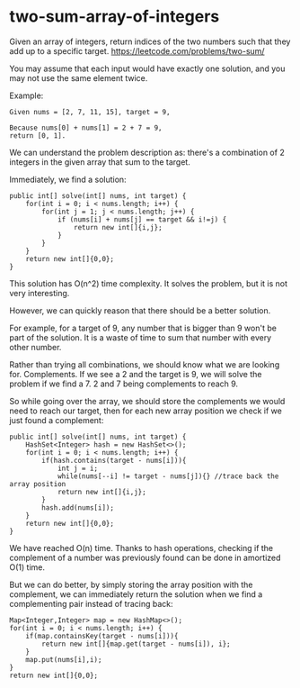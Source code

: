 # two-sum-array-of-integers
Given an array of integers, return indices of the two numbers such that they add up to a specific target. https://leetcode.com/problems/two-sum/ 

You may assume that each input would have exactly one solution, and you may not use the same element twice.

Example:
```
Given nums = [2, 7, 11, 15], target = 9,

Because nums[0] + nums[1] = 2 + 7 = 9,
return [0, 1].
```

We can understand the problem description as: there's a combination of 2 integers in the given array that sum to the target.

Immediately, we find a solution:

```
public int[] solve(int[] nums, int target) {
    for(int i = 0; i < nums.length; i++) {
        for(int j = 1; j < nums.length; j++) {
            if (nums[i] + nums[j] == target && i!=j) {
                return new int[]{i,j};
            }
        }
    }
    return new int[]{0,0};
}
```

This solution has O(n^2) time complexity. It solves the problem, but it is not very interesting.

However, we can quickly reason that there should be a better solution. 

For example, for a target of 9, any number that is bigger than 9 won't be part of the solution. It is a waste of time to sum that number with every other number.

Rather than trying all combinations, we should know what we are looking for. Complements. If we see a 2 and the target is 9, we will solve the problem if we find a 7. 2 and 7 being complements to reach 9.

So while going over the array, we should store the complements we would need to reach our target, then for each new array position we check if we just found a complement:

```
public int[] solve(int[] nums, int target) {
    HashSet<Integer> hash = new HashSet<>();
    for(int i = 0; i < nums.length; i++) {
        if(hash.contains(target - nums[i])){
            int j = i;
            while(nums[--i] != target - nums[j]){} //trace back the array position
            return new int[]{i,j};
        }
        hash.add(nums[i]);
    }
    return new int[]{0,0};
}
```

We have reached O(n) time. Thanks to hash operations, checking if the complement of a number was previously found can be done in amortized O(1) time. 

But we can do better, by simply storing the array position with the complement, we can immediately return the solution when we find a complementing pair instead of tracing back:


```
Map<Integer,Integer> map = new HashMap<>();
for(int i = 0; i < nums.length; i++) {
    if(map.containsKey(target - nums[i])){
        return new int[]{map.get(target - nums[i]), i};
    }
    map.put(nums[i],i);
}
return new int[]{0,0};
```
